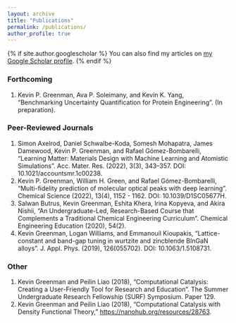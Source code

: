 ```yaml
---
layout: archive
title: "Publications"
permalink: /publications/
author_profile: true
---
```


{% if site.author.googlescholar %}
  You can also find my articles on <a href="{{ site.author.googlescholar }}">my Google Scholar profile</a>.
{% endif %}

### Forthcoming
1.	Kevin P. Greenman, Ava P. Soleimany, and Kevin K. Yang, “Benchmarking Uncertainty Quantification for Protein Engineering”. (In preparation).

### Peer-Reviewed Journals
1.	Simon Axelrod, Daniel Schwalbe-Koda, Somesh Mohapatra, James Damewood, Kevin P. Greenman, and Rafael Gómez-Bombarelli, “Learning Matter: Materials Design with Machine Learning and Atomistic Simulations”. Acc. Mater. Res. (2022), 3(3), 343–357. DOI: 10.1021/accountsmr.1c00238.
2.	Kevin P. Greenman, William H. Green, and Rafael Gómez-Bombarelli, “Multi-fidelity prediction of molecular optical peaks with deep learning”. Chemical Science (2022), 13(4), 1152 - 1162. DOI: 10.1039/D1SC05677H.
3.	Salwan Butrus, Kevin Greenman, Eshita Khera, Irina Kopyeva, and Akira Nishii, “An Undergraduate-Led, Research-Based Course that Complements a Traditional Chemical Engineering Curriculum”. Chemical Engineering Education (2020), 54(2).
4.	Kevin Greenman, Logan Williams, and Emmanouil Kioupakis, “Lattice-constant and band-gap tuning in wurtzite and zincblende BInGaN alloys”. J. Appl. Phys. (2019), 126(055702). DOI: 10.1063/1.5108731.

### Other
1.	Kevin Greenman and Peilin Liao (2018), “Computational Catalysis: Creating a User-Friendly Tool for Research and Education”. The Summer Undergraduate Research Fellowship (SURF) Symposium. Paper 129.
2.	Kevin Greenman and Peilin Liao (2018), “Computational Catalysis with Density Functional Theory,” https://nanohub.org/resources/28763.

